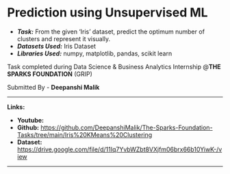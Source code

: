 # Prediction using Unsupervised ML

* ***Task:*** From the given ‘Iris’ dataset, predict the optimum number of clusters and represent it visually.
* ***Datasets Used:*** Iris Dataset
* ***Libraries Used:*** numpy, matplotlib, pandas, scikit learn

Task completed during Data Science & Business Analytics Internship @**THE SPARKS FOUNDATION** (GRIP)

Submitted By -
**Deepanshi Malik**

---

**Links:**

* **Youtube:** 
* **Github:** https://github.com/DeepanshiMalik/The-Sparks-Foundation-Tasks/tree/main/Iris%20KMeans%20Clustering
* **Dataset:** https://drive.google.com/file/d/11Iq7YvbWZbt8VXjfm06brx66b10YiwK-/view

---
